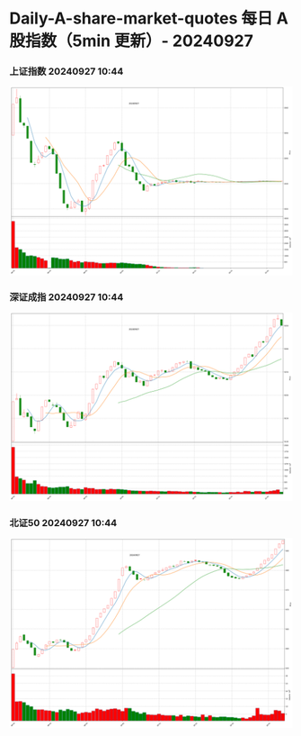 
# Daily-A-share-market-quotes 每日 A 股指数（5min 更新）- 20240927

### 上证指数 20240927 10:44
![](./fig/2024/9/20240927-sh000001.png)

### 深证成指 20240927 10:44
![](./fig/2024/9/20240927-sz399001.png)

### 北证50 20240927 10:44
![](./fig/2024/9/20240927-bj899050.png)
